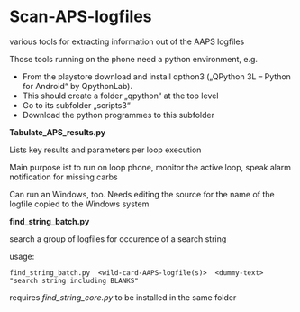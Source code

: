 # Scan-APS-logfiles
various tools for extracting information out of the AAPS logfiles

Those tools running on the phone need a python environment, e.g.
   - From the playstore download and install qpthon3 („QPython 3L – Python for Android“ by QpythonLab). 
   - This should create a folder „qpython“ at the top level
   - Go to its subfolder „scripts3“
   - Download the python programmes to this subfolder
 
 
 **Tabulate_APS_results.py** 
  
  Lists key results and parameters per loop execution
  
  Main purpose ist to run on loop phone, monitor the active loop, speak alarm notification for missing carbs
  
  Can run an Windows, too. Needs editing the source for the name of the logfile copied to the Windows system

**find_string_batch.py**

  search a group of logfiles for occurence of a search string
  
  usage:
  ```
  find_string_batch.py  <wild-card-AAPS-logfile(s)>  <dummy-text>  "search string including BLANKS"
  ```
  requires *find_string_core.py* to be installed in the same folder
